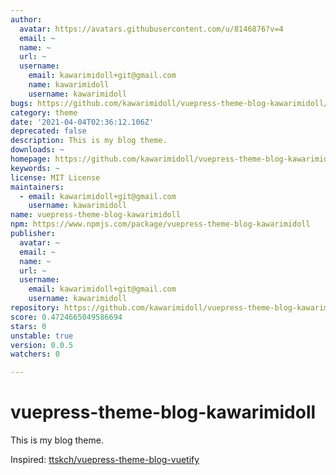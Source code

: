 ```yaml
---
author:
  avatar: https://avatars.githubusercontent.com/u/8146876?v=4
  email: ~
  name: ~
  url: ~
  username:
    email: kawarimidoll+git@gmail.com
    name: kawarimidoll
    username: kawarimidoll
bugs: https://github.com/kawarimidoll/vuepress-theme-blog-kawarimidoll/issues
category: theme
date: '2021-04-04T02:36:12.106Z'
deprecated: false
description: This is my blog theme.
downloads: ~
homepage: https://github.com/kawarimidoll/vuepress-theme-blog-kawarimidoll#readme
keywords: ~
license: MIT License
maintainers:
  - email: kawarimidoll+git@gmail.com
    username: kawarimidoll
name: vuepress-theme-blog-kawarimidoll
npm: https://www.npmjs.com/package/vuepress-theme-blog-kawarimidoll
publisher:
  avatar: ~
  email: ~
  name: ~
  url: ~
  username:
    email: kawarimidoll+git@gmail.com
    username: kawarimidoll
repository: https://github.com/kawarimidoll/vuepress-theme-blog-kawarimidoll
score: 0.4724665049586694
stars: 0
unstable: true
version: 0.0.5
watchers: 0

---
```


# vuepress-theme-blog-kawarimidoll

This is my blog theme.

Inspired: [ttskch/vuepress-theme-blog-vuetify](https://github.com/ttskch/vuepress-theme-blog-vuetify)
